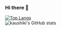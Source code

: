 ### Hi there 👋

<!--
**kaushikisinha06/kaushikisinha06** is a ✨ _special_ ✨ repository because its `README.md` (this file) appears on your GitHub profile.

Here are some ideas to get you started:

- 🔭 I’m currently working on ...
- 🌱 I’m currently learning ...
- 👯 I’m looking to collaborate on ...
- 🤔 I’m looking for help with ...
- 💬 Ask me about ...
- 📫 How to reach me: ...
- 😄 Pronouns: ...
- ⚡ Fun fact: ...
-->
[![Top Langs](https://github-readme-stats.vercel.app/api/top-langs/?username=kaushikisinha06&layout=compact)](https://github.com/kaushikisinha06/github-readme-stats)
<br>
![kaushiki's GitHub stats](https://github-readme-stats.vercel.app/api?username=kaushikisinha06&theme=synthwave&show_icons=true)

